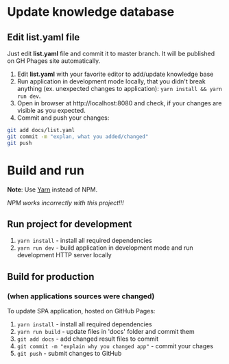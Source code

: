 # Update knowledge database
## Edit list.yaml file

Just edit **list.yaml** file and commit it to master branch. It will be published on GH Phages site automatically.

1. Edit **list.yaml** with your favorite editor to add/update knowledge base
2. Run application in development mode locally, that you didn't break anything (ex. unexpected changes to application):
   ```yarn install && yarn run dev```. 
3. Open in browser at http://localhost:8080 and check, if your changes are visible as you expected.
4. Commit and push your changes:
  ```bash
  git add docs/list.yaml
  git commit -m "explan, what you added/changed"
  git push
  ```

# Build and run
**Note**: Use [Yarn](https://yarnpkg.com) instead of NPM.

*NPM works incorrectly with this project!!!*

## Run project for development

1. ```yarn install``` - install all required dependencies
2. ```yarn run dev``` - build application in development mode and run development HTTP server locally

## Build for production
### (when applications sources were changed)
To update SPA application, hosted on GitHub Pages:
1. ```yarn install``` - install all required dependencies
2. ```yarn run build``` - update files in 'docs' folder and commit them
3. ```git add docs``` - add changed result files to commit
4. ```git commit -m "explain why you changed app"``` - commit your chages
5. ```git push``` - submit changes to GitHub
